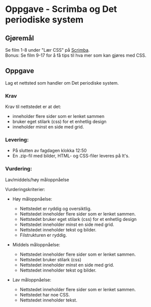 # Oppgave - Scrimba og Det periodiske system

## Gjøremål
Se film 1-8 under "Lær CSS" på [Scrimba](https://scrimba.com/g/gkursiwebprogrammering).  
Bonus: Se film 9-17 for å få tips til hva mer som kan gjøres med CSS.

## Oppgave
Lag et nettsted som handler om Det periodiske system.

### Krav
Krav til nettstedet er at det:
- inneholder flere sider som er lenket sammen
- bruker eget stilark (css) for et enhetlig design
- inneholder minst en side med grid.

### Levering:
- På slutten av fagdagen klokka 12:50
- En .zip-fil med bilder, HTML- og CSS-filer leveres på It's.

### Vurdering:
Lav/middels/høy måloppnåelse

Vurderingskriterier:
 - Høy måloppnåelse:
    * Nettstedet er ryddig og oversiktlig.
    * Nettstedet inneholder flere sider som er lenket sammen.
    * Nettstedet bruker eget stilark (css) for et enhetlig design
    * Nettstedet inneholder minst en side med grid.
    * Nettstedet inneholder tekst og bilder.
    * Filstrukturen er ryddig.

 - Middels måloppnåelse:
    * Nettstedet inneholder flere sider som er lenket sammen.
    * Nettstedet bruker stilark (css)
    * Nettstedet inneholder minst en side med grid.
    * Nettstedet inneholder tekst og bilder.

 - Lav måloppnåelse:
    * Nettstedet inneholder flere sider som er lenket sammen.
    * Nettstedet har noe CSS.
    * Nettstedet inneholder tekst.




